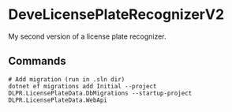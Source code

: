 # DeveLicensePlateRecognizerV2
My second version of a license plate recognizer.

## Commands

```
# Add migration (run in .sln dir)
dotnet ef migrations add Initial --project DLPR.LicensePlateData.DbMigrations --startup-project DLPR.LicensePlateData.WebApi
```